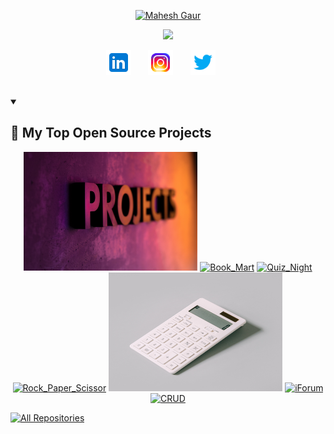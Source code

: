 <!--
**MaheshGaur04/MaheshGaur04** is a ✨ _special_ ✨ repository because its `README.md` (this file) appears on your GitHub profile.

Here are some ideas to get you started:

- 🔭 I’m currently working on ...
- 🌱 I’m currently learning ...
- 👯 I’m looking to collaborate on ...
- 🤔 I’m looking for help with ...
- 💬 Ask me about ...
- 📫 How to reach me: ...
- 😄 Pronouns: ...
- ⚡ Fun fact: ...
-->

<p align="center">
  <a href="https://github.com/MaheshGaur04">
    <img src="" alt="Mahesh Gaur" /></a>
</p>

<p align="center">
  <!-- Typing SVG by MaheshGaur04 - https://github.com/MaheshGaur04/readme-typing-svg -->
  <a href="https://github.com/MaheshGaur04/readme-typing-svg">
    <img src="https://readme-typing-svg.demolab.com/?lines=Software-Developer;Full-Stack%20Web%20Developer;Experienced%20Web%20Designer;2%2B%20years%20of%20Coding%20Experience;I'm%20a%20Freelancer;Always%20Learning%20New%20Things&font=Fira%20Code&center=true&width=455&height=48&color=f75c7e&vCenter=true&pause=1000&size=25" /></a>
</p>

<p align="center">
  <a href="https://www.linkedin.com/in/mahesh-gaur-6b5655276/"><img width="40px" alt="Linkedln" title="Linkedln" src="logo/icons8-linkedin-48.png"/></a>
  &#8287;&#8287;&#8287;&#8287;&#8287;
  <a href="https://www.instagram.com/mahesh.gaur07/"><img width="40px" alt="Instagram" title="Instagram" src="logo/icons8-instagram-48.png"/></a>
  &#8287;&#8287;&#8287;&#8287;&#8287;
  <a href="https://twitter.com/MaheshG87173503"><img width="40px" alt="Twitter" title="Twitter" src="logo/icons8-twitter-logo-48.png"/></a>
  &#8287;&#8287;&#8287;&#8287;&#8287;
</p>

<br>

<details open> 
  <summary><h2>📘 My Top Open Source Projects</h2></summary>

  <p align="center">
    <a href="https://github.com/MaheshGaur04/Multi_Full_Stack_Beginner_Project"><img width="278" height="190" src="logo/project.jpg" alt="12_Mini_Projects"></a>
    <a href="https://github.com/MaheshGaur04/Book_Mart"><img width="278" height="190" src="" alt="Book_Mart"></a>
    <a href="https://github.com/MaheshGaur04/Quiz_Night"><img width="278" height="190" src="" alt="Quiz_Night"></a>
    <a href="https://github.com/MaheshGaur04/Rock_paper_Scissor_Game"><img width="278" height="190" src="" alt="Rock_Paper_Scissor"></a>
    <a href="https://github.com/MaheshGaur04/Calculator"><img width="278" height="190" src="logo/calculator.jpg" alt="2_Calculator"></a>
    <a href="https://github.com/MaheshGaur04/Forum-and-login-system"><img width="278" height="190" src="" alt="iForum"></a>
    <a href="https://github.com/MaheshGaur04/Crud"><img width="278" height="190" src="" alt="CRUD"></a>
  </p>

<a href="https://github.com/MaheshGaur04?tab=repositories"><img alt="All Repositories" title="All Repositories" src="https://custom-icon-badges.demolab.com/badge/-Click%20Here%20For%20All%20My%20Repos-1F222E?style=for-the-badge&logoColor=white&logo=repo"/></a>

</details>
